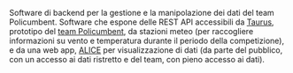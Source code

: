Software di backend per la gestione e la manipolazione dei dati del team Policumbent. Software che espone delle REST API accessibili da [Taurus](https://www.policumbent.it/home-prototipi/#section-4294), prototipo del [team Policumbent](https://www.policumbent.it), da stazioni meteo (per raccogliere informazioni su vento e temperatura durante il periodo della competizione), e da una web app, [ALICE](/projects/ALICE) per visualizzazione di dati (da parte del pubblico, con un accesso ai dati ristretto e del team, con pieno accesso ai dati).
